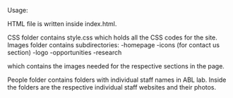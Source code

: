 Usage: 

HTML file is written inside index.html.

CSS folder contains style.css which holds all the CSS codes for the site.
Images folder contains subdirectories:
  -homepage
  -icons (for contact us section)
  -logo
  -opportunities
  -research
  
  which contains the images needed for the respective sections in the page.
  
 People folder contains folders with individual staff names in ABL lab. Inside the folders are the respective
 individual staff websites and their photos.
 
